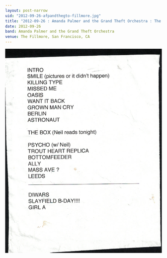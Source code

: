 ```yaml
---
layout: post-narrow
uid: "2012-09-26-afpandthegto-fillmore.jpg"
title: "2012-09-26 : Amanda Palmer and the Grand Theft Orchestra : The Fillmore, San Francisco, CA"
date: 2012-09-26
band: Amanda Palmer and the Grand Theft Orchestra
venue: The Fillmore, San Francisco, CA
---
```


<div class="showcase">
  <img src="/img/2012/09/20120926-AFPandtheGTO-Fillmore.jpg" alt="2012-09-26-afpandthegto-fillmore.jpg">
</div>
